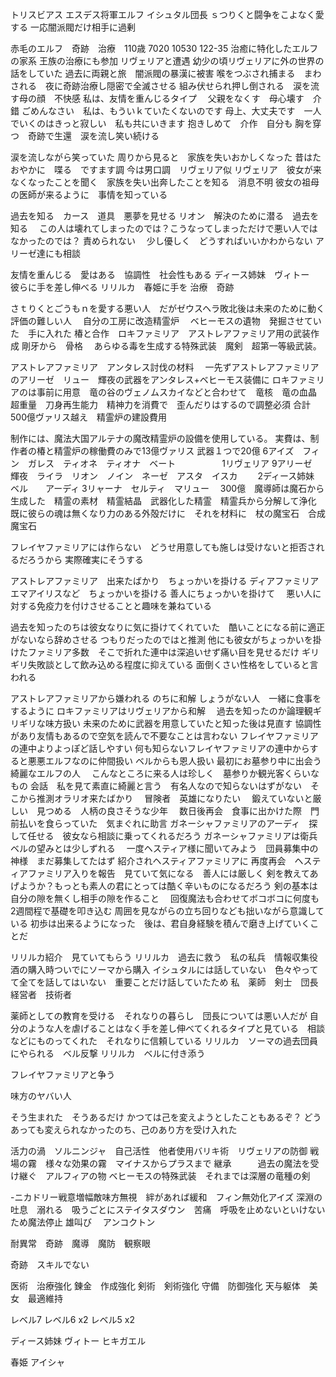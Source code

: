 

トリスビアス
エスデス将軍エルフ
イシュタル団長
ｓつりくと闘争をこよなく愛する
一応闇派閥だけ相手に過剰

赤毛のエルフ　奇跡　治療　110歳  7020 10530 122-35
治癒に特化したエルフの家系
王族の治療にも参加
リヴェリアと遭遇
幼少の頃リヴェリアに外の世界の話をしていた
過去に両親と旅　闇派閥の暴漢に被害
喉をつぶされ捕まる　まわされる　夜に奇跡治療し隠密で全滅させる
組み伏せられ押し倒される　涙を流す母の顔　不快感
私は、友情を重んじるタイプ　
父親をなくす　母心壊す　介錯
ごめんなさい　私は、もういｋていたくないのです
母上、大丈夫です　一人でいくのはきっと寂しい　私も共にいきます
抱きしめて　介作　自分も
胸を穿つ　奇跡で生還　涙を流し笑い続ける



涙を流しながら笑っていた
周りから見ると　家族を失いおかしくなった
昔はたおやかに　喋る　ですます調
今は男口調　リヴェリア似
リヴェリア　彼女が来なくなったことを聞く　家族を失い出奔したことを知る　消息不明
彼女の祖母の医師が来るように　事情を知っている




過去を知る　カース　道具　悪夢を見せる
リオン　解決のために潜る　過去を知る　
この人は壊れてしまったのでは？こうなってしまっただけで悪い人ではなかったのでは？
責められない　
少し優しく　どうすればいいかわからない
アリーゼ達にも相談　


友情を重んじる　愛はある　協調性　社会性もある
ディース姉妹　ヴィトー　彼らに手を差し伸べる
リリルカ　春姫に手を
治療　奇跡

さｔりくとごうもｎを愛する悪い人　だがゼウスヘラ敗北後は未来のために動く
評価の難しい人　
自分の工房に改造精霊炉　
ベヒーモスの遺物　発掘させていた　手に入れた
椿と合作　ロキファミリア　アストレアファミリア用の武装作成
剛牙から　骨格　
あらゆる毒を生成する特殊武装　魔剣　超第一等級武装。

アストレアファミリア　アンタレス討伐の材料　
一先ずアストレアファミリアのアリーゼ　リュー　輝夜の武器をアンタレス+ベヒーモス装備に
ロキファミリアのは事前に用意　竜の谷のヴェノムスカイなどと合わせて　竜核　竜の血晶
超重量　刀身再生能力　精神力を消費で　歪んだりはするので調整必須
合計500億ヴァリス越え　精霊炉の建設費用


制作には、魔法大国アルテナの魔改精霊炉の設備を使用している。
実費は、制作者の椿と精霊炉の稼働費のみで13億ヴァリス
武器１つで20億
6アイズ　フィン　ガレス　ティオネ　ティオナ　ベート　　　　　
1リヴェリア
9アリーゼ　輝夜　ライラ　リオン　ノイン　ネーゼ　アスタ　イスカ　　
2ディース姉妹　ベル　　アーディ
3リャーナ　セルティ　マリュー　
300億　魔導師は魔石から生成した　精霊の素材　精霊結晶　武器化した精霊　精霊兵から分解して浄化
既に彼らの魂は無くなり力のある外殻だけに　それを材料に　杖の魔宝石　合成魔宝石　

フレイヤファミリアには作らない　どうせ用意しても施しは受けないと拒否されるだろうから
実際確実にそうする

アストレアファミリア　出来たばかり　ちょっかいを掛ける
ディアファミリア　エマアイリスなど　ちょっかいを掛ける
善人にちょっかいを掛けて　
悪い人に対する免疫力を付けさせることと趣味を兼ねている

過去を知ったのちは彼女なりに気に掛けてくれていた　酷いことになる前に適正がないなら辞めさせる
つもりだったのではと推測
他にも彼女がちょっかいを掛けたファミリア多数　そこで折れた連中は深追いせず痛い目を見せるだけ
ギリギリ失敗談として飲み込める程度に抑えている
面倒くさい性格をしていると言われる


アストレアファミリアから嫌われる のちに和解
しょうがない人　一緒に食事をするように
ロキファミリアはリヴェリアから和解　
過去を知ったのか論理観ギリギリな味方扱い
未来のために武器を用意していたと知った後は見直す
協調性があり友情もあるので空気を読んで不要なことは言わない
フレイヤファミリアの連中よりよっぽど話しやすい
何も知らないフレイヤファミリアの連中からすると悪悪エルフなのに仲間扱い
ベルからも恩人扱い
最初にお墓参り中に出会う　綺麗なエルフの人　
こんなところに来る人は珍しく　墓参りか観光客くらいなもの
会話　私を見て素直に綺麗と言う　有名人なので知らないはずがない　そこから推測オラリオ来たばかり　
冒険者　英雄になりたい　
鍛えていないと厳しい　見つめる　人柄の良さそうな少年　
数日後再会　食事に出かけた際　門前払いを食らっていた　気まぐれに助言
ガネーシャファミリアのアーディ　探して任せる　彼女なら相談に乗ってくれるだろう
ガネーシャファミリアは衛兵　ベルの望みとは少しずれる　
一度ヘスティア様に聞いてみよう　団員募集中の神様　まだ募集してたはず
紹介されヘスティアファミリアに
再度再会　ヘスティアファミリア入りを報告　見ていて気になる　善人には厳しく
剣を教えてあげようか？もっとも素人の君にとっては酷く辛いものになるだろう
剣の基本は自分の隙を無くし相手の隙を作ること　
回復魔法も合わせてボコボコに何度も　2週間程で基礎を叩き込む
周囲を見ながらの立ち回りなども拙いながら意識している
初歩は出来るようになった　後は、君自身経験を積んで磨き上げていくことだ

リリルカ紹介　見ていてもらう
リリルカ　過去に救う　私の私兵　情報収集役　酒の購入時ついでにソーマから購入
イシュタルには話していない　色々やってて全てを話してはいない　重要ことだけ話していたため
私　薬師　剣士　団長　経営者　技術者

薬師としての教育を受ける　それなりの暮らし　団長については悪い人だが
自分のような人を虐げることはなく手を差し伸べてくれるタイプと見ている　相談などにものってくれた　それなりに信頼している
リリルカ　ソーマの過去団員にやられる　ベル反撃
リリルカ　ベルに付き添う



フレイヤファミリアと争う


味方のヤバい人


そう生まれた　そうあるだけ
かつては己を変えようとしたこともあるぞ？
どうあっても変えられなかったのち、己のあり方を受け入れた


活力の渦　ソルニンジャ　自己活性　他者使用バリキ術　リヴェリアの防御
戦場の霧　様々な効果の霧　マイナスからプラスまで
継承　　　過去の魔法を受け継ぐ　アルフィアの物
ベヒーモスの特殊武装　それまでは深層の竜種の剣
 
 -ニカドリー戦意増幅敵味方無視　絆があれば緩和　フィン無効化アイズ
深淵の吐息　溺れる　吸うごとにステイタスダウン　苦痛　呼吸を止めないといけないため魔法停止
雄叫び　
アンコクトン

耐異常　奇跡　魔導　魔防　観察眼

奇跡　スキルでない

医術　治療強化
錬金　作成強化
剣術　剣術強化
守備　防御強化
天与躯体　美女　最適維持


レベル7
レベル6 x2
レベル5 x2

ディース姉妹
ヴィトー
ヒキガエル

春姫
アイシャ


